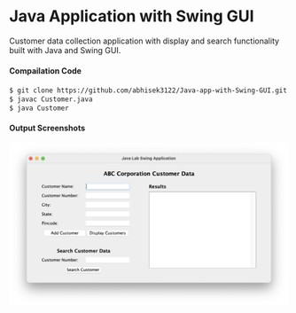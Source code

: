 # Java Application with Swing GUI

Customer data collection application with display and search functionality built with Java and Swing GUI.
#### Compailation Code
```
$ git clone https://github.com/abhisek3122/Java-app-with-Swing-GUI.git
$ javac Customer.java
$ java Customer
```
#### Output Screenshots
<img src="Output Screenshots/GUI Display.png">
